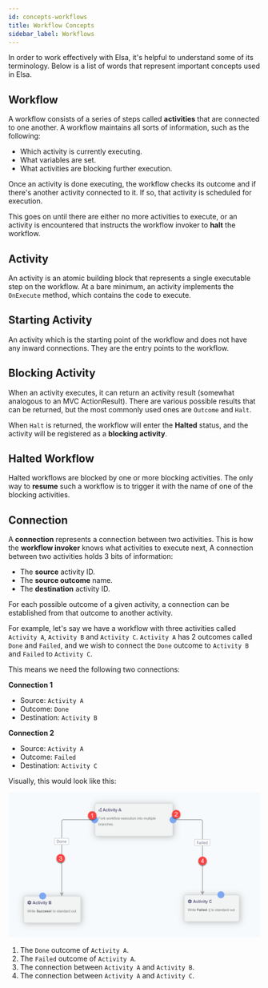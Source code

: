 ```yaml
---
id: concepts-workflows
title: Workflow Concepts
sidebar_label: Workflows
---
```


In order to work effectively with Elsa, it's helpful to understand some of its terminology.
Below is a list of words that represent important concepts used in Elsa.

## Workflow
A workflow consists of a series of steps called **activities** that are connected to one another.
A workflow maintains all sorts of information, such as the following:

- Which activity is currently executing.
- What variables are set.
- What activities are blocking further execution.

Once an activity is done executing, the workflow checks its outcome and if there's another activity connected to it.
If so, that activity is scheduled for execution.

This goes on until there are either no more activities to execute, or an activity is encountered that instructs the workflow invoker to **halt** the workflow. 

## Activity

An activity is an atomic building block that represents a single executable step on the workflow.
At a bare minimum, an activity implements the `OnExecute` method, which contains the code to execute.

## Starting Activity

An activity which is the starting point of the workflow and does not have any inward connections. They are the entry points to the workflow. 

## Blocking Activity

When an activity executes, it can return an activity result (somewhat analogous to an MVC ActionResult).
There are various possible results that can be returned, but the most commonly used ones are `Outcome` and `Halt`.

When `Halt` is returned, the workflow will enter the **Halted** status, and the activity will be registered as a **blocking activity**.

## Halted Workflow

Halted workflows are blocked by one or more blocking activities.
The only way to **resume** such a workflow is to trigger it with the name of one of the blocking activities.  

## Connection

A **connection** represents a connection between two activities. This is how the **workflow invoker** knows what activities to execute next,
A connection between two activities holds 3 bits of information:

* The **source** activity ID.
* The **source outcome** name.
* The **destination** activity ID.

For each possible outcome of a given activity, a connection can be established from that outcome to another activity.

For example, let's say we have a workflow with three activities called `Activity A`, `Activity B` and `Activity C`.
`Activity A` has 2 outcomes called `Done` and `Failed`, and we wish to connect the `Done` outcome to `Activity B` and `Failed` to `Activity C`.

This means we need the following two connections:

**Connection 1**
- Source: `Activity A`
- Outcome: `Done`
- Destination: `Activity B`

**Connection 2**
- Source: `Activity A`
- Outcome: `Failed`
- Destination: `Activity C`

Visually, this would look like this:

![](./assets/concepts-workflows-figure-1.png)

1. The `Done` outcome of `Activity A`.
1. The `Failed` outcome of `Activity A`.
1. The connection between `Activity A` and `Activity B`.
1. The connection between `Activity A` and `Activity C`.    
